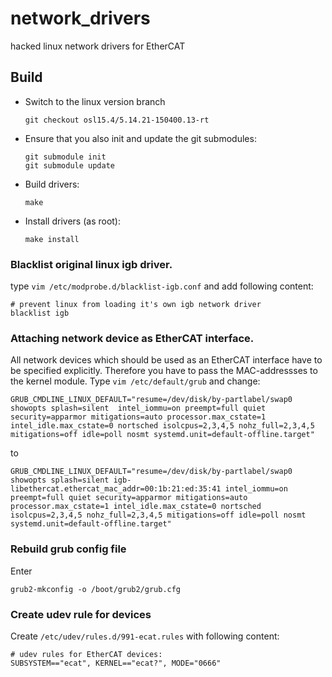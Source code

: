 # network_drivers
hacked linux network drivers for EtherCAT

## Build

- Switch to the linux version branch
  ```
  git checkout osl15.4/5.14.21-150400.13-rt
  ```
  
- Ensure that you also init and update the git submodules:

  ```
  git submodule init
  git submodule update
  ```

- Build drivers:
  ```
  make
  ```
  
- Install drivers (as root):
  ```
  make install
  ```

### Blacklist original linux igb driver.

type `vim /etc/modprobe.d/blacklist-igb.conf` and add following content:

```
# prevent linux from loading it's own igb network driver
blacklist igb
```

### Attaching network device as EtherCAT interface.

All network devices which should be used as an EtherCAT interface have to be 
specified explicitly. Therefore you have to pass the MAC-addressses to the 
kernel module. Type `vim /etc/default/grub` and change:

```
GRUB_CMDLINE_LINUX_DEFAULT="resume=/dev/disk/by-partlabel/swap0 showopts splash=silent  intel_iommu=on preempt=full quiet security=apparmor mitigations=auto processor.max_cstate=1 intel_idle.max_cstate=0 nortsched isolcpus=2,3,4,5 nohz_full=2,3,4,5 mitigations=off idle=poll nosmt systemd.unit=default-offline.target"
```

to 
 
```
GRUB_CMDLINE_LINUX_DEFAULT="resume=/dev/disk/by-partlabel/swap0 showopts splash=silent igb-libethercat.ethercat_mac_addr=00:1b:21:ed:35:41 intel_iommu=on preempt=full quiet security=apparmor mitigations=auto processor.max_cstate=1 intel_idle.max_cstate=0 nortsched isolcpus=2,3,4,5 nohz_full=2,3,4,5 mitigations=off idle=poll nosmt systemd.unit=default-offline.target"
```

### Rebuild grub config file

Enter

```
grub2-mkconfig -o /boot/grub2/grub.cfg
```

### Create udev rule for devices

Create `/etc/udev/rules.d/991-ecat.rules` with following content:

```
# udev rules for EtherCAT devices:
SUBSYSTEM=="ecat", KERNEL=="ecat?", MODE="0666"
```

